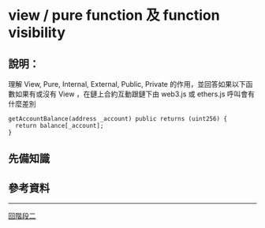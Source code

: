 # view / pure function 及 function visibility

## 說明：
理解 View, Pure, Internal, External, Public, Private 的作用，並回答如果以下函數如果有或沒有 View ，在鏈上合約互動跟鏈下由 web3.js 或 ethers.js 呼叫會有什麼差別

```
getAccountBalance(address _account) public returns (uint256) {
  return balance[_account];
}
```

## 先備知識

## 參考資料

---
[回階段二](./README.md)